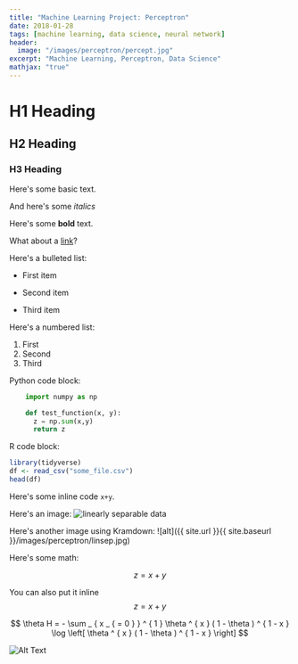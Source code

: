 ```yaml
---
title: "Machine Learning Project: Perceptron"
date: 2018-01-28
tags: [machine learning, data science, neural network]
header:
  image: "/images/perceptron/percept.jpg"
excerpt: "Machine Learning, Perceptron, Data Science"
mathjax: "true"
---
```


# H1 Heading

## H2 Heading

### H3 Heading

Here's some basic text.

And here's some *italics*

Here's some **bold** text.

What about a [link](https://github.com/dataoptimal)?

Here's a bulleted list:
* First item
+ Second item
- Third item

Here's a numbered list:
1. First
2. Second
3. Third

Python code block:
```python
    import numpy as np

    def test_function(x, y):
      z = np.sum(x,y)
      return z
```

R code block:
```r
library(tidyverse)
df <- read_csv("some_file.csv")
head(df)
```

Here's some inline code `x+y`.

Here's an image:
<img src="{{ site.url }}{{ site.baseurl }}/images/perceptron/linsep.jpg" alt="linearly separable data">

Here's another image using Kramdown:
![alt]({{ site.url }}{{ site.baseurl }}/images/perceptron/linsep.jpg)

Here's some math:

$$z=x+y$$

You can also put it inline $$z=x+y$$

$$ \theta H = - \sum _ { x _ { = 0 } } ^ { 1 } \theta ^ { x } ( 1 - \theta ) ^ { 1 - x } \log \left[ \theta ^ { x } ( 1 - \theta ) ^ { 1 - x } \right] $$

![Alt Text](https://media.giphy.com/media/vFKqnCdLPNOKc/giphy.gif)
